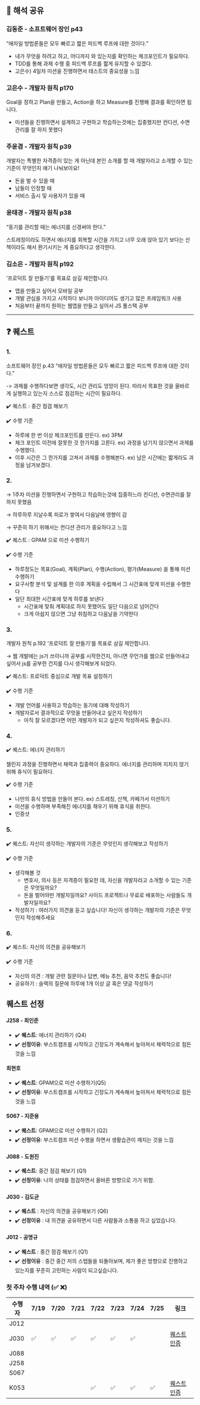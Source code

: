 ## 📖 해석 공유

### 김동준 - 소프트웨어 장인 p43

“애자일 방법론들은 모두 빠르고 짧은 피드백 루프에 대한 것이다.”

- 내가 무엇을 하려고 하고, 어디까지 와 있는지를 확인하는 체크포인트가 필요하다.
- TDD를 통해 과제 수행 중 피드백 루프를 짧게 유지할 수 있겠다.
- 고은수) 4일차 미션을 진행하면서 테스트의 중요성을 느낌

### 고은수 - 개발자 원칙 p170

Goal을 정하고 Plan을 만들고, Action을 하고 Measure를 진행해 결과를 확인하면 됩니다.

- 미션들을 진행하면서 설계하고 구현하고 학습하는것에는 집중했지만 컨디션, 수면 관리를 잘 하지 못했다

### 주윤겸 - 개발자 원칙 p39

개발자는 특별한 자격증이 있는 게 아닌데 본인 소개를 할 때 개발자라고 소개할 수 있는 기준이 무엇인지 얘기 나눠보아요!

- 돈을 벌 수 있을 때
- 남들이 인정할 때
- 서비스 출시 및 사용자가 있을 때

### 윤태경 - 개발자 원칙 p38

“동기를 관리할 때는 에너지를 신경써야 한다.” 

스트레칭이라도 하면서 에너지를 회복할 시간을 가지고 너무 오래 앉아 있기 보다는 산책이라도 해서 환기시키는 게 중요하다고 생각한다.

### 김소은 - 개발자 원칙 p192

‘프로덕트 잘 만들기’를 목표로 삼길 제안합니다. 

- 앱을 만들고 싶어서 모바일 공부
- 개발 관심을 가지고 시작하다 보니까 아이디어도 생기고 많은 프레임워크 사용
- 처음부터 끝까지 원하는 웹앱을 만들고 싶어서 JS 풀스택 공부

---

## ❓ 퀘스트

### 1.

소프트웨어 장인 p.43 “애자일 방법론들은 모두 빠르고 짧은 피드백 루프에 대한 것이다.”

-> 과제를 수행하다보면 생각도, 시간 관리도 엉망이 된다. 따라서 목표한 것을 올바르게 실행하고 있는지 스스로 점검하는 시간이 필요하다.

✔️ 퀘스트 : 중간 점검 해보기

✔️ 수행 기준

- 하루에 한 번 이상 체크포인트를 만든다. ex) 3PM
- 체크 포인트 이전에 잘못한 것 한가지를 고른다. ex) 과정을 남기지 않으면서 과제를 수행했다.
- 이후 시간은 그 한가지를 고쳐서 과제를 수행해본다. ex) 남은 시간에는 짧게라도 과정을 남겨보겠다.

### 2.

→ 1주차 미션을 진행하면서 구현하고 학습하는것에 집중하느라 컨디션, 수면관리를 잘 하지 못했음

→ 하루하루 지날수록 피로가 쌓여서 다음날에 영향이 감 

→ 꾸준히 하기 위해서는 컨디션 관리가 중요하다고 느낌

✔️ 퀘스트 : GPAM 으로 미션 수행하기

✔️ 수행 기준

- 하루정도는 목표(Goal), 계획(Plan), 수행(Action), 평가(Measure) 을 통해 미션 수행하기
- 요구사항 분석 및 설계를 한 이후 계획을 수립해서 그 시간표에 맞게 미션을 수행한다
- 일단 최대한 시간표에 맞게 하루를 보낸다
    - 시간표에 맞춰 계획대로 하지 못했어도 일단 다음으로 넘어간다
    - 크게 아쉽지 않으면 그냥 취침하고 다음날을 기약한다

### 3.

개발자 원칙 p.192 ‘프로덕트 잘 만들기’를 목표로 삼길 제안합니다. 

→ 웹 개발에는 js가 쓰이니까 공부를 시작한건지, 아니면 무언가를 웹으로 만들어내고 싶어서 js를 공부한 건지를 다시 생각해보게 되었다.

✔️ 퀘스트: 프로덕트 중심으로 개발 목표 설정하기

✔️ 수행 기준

- 개발 언어를 사용하고 학습하는 동기에 대해 작성하기
- 개발자로서 결과적으로 무엇을 만들어내고 싶은지 작성하기
    - 아직 잘 모르겠다면 어떤 개발자가 되고 싶은지 작성하셔도 좋습니다.

### 4.

✔️ 퀘스트: 에너지 관리하기

챌린지 과정을 진행하면서 체력과 집중력이 중요하다. 에너지를 관리하며 지치지 않기 위해 휴식이 필요하다.

✔️ 수행 기준

- 나만의 휴식 방법을 만들어 본다. ex) 스트레칭, 산책, 카페가서 미션하기
- 미션을 수행하며 부족해진 에너지를 채우기 위해 휴식을 취한다.
- 인증샷

### 5.

✔️ 퀘스트: 자신이 생각하는 개발자의 기준은 무엇인지 생각해보고 작성하기

✔️ 수행 기준

- 생각해볼 것
    - 변호사, 의사 등은 자격증이 필요한 데, 자신을 개발자라고 소개할 수 있는 기준은 무엇일까요?
    - 돈을 벌어야만 개발자일까요? 사이드 프로젝트나 무료로 배포하는 사람들도 개발자일까요?
- 작성하기 : 여러가지 의견을 듣고 싶습니다! 자신이 생각하는 개발자의 기준은 무엇인지 작성해주세요

### 6.

✔️ 퀘스트: 자신의 의견을 공유해보기 

✔️ 수행 기준

- 자신의 의견 : 개발 관련 질문이나 답변, 메뉴 추천, 음악 추천도 좋습니다!
- 공유하기 : 슬랙의 질문에 하루에 1개 이상 글 혹은 댓글 작성하기


## 퀘스트 선정
#### J258 - 최인준
- ✔️ **퀘스트**: 에너지 관리하기 (Q4)
- ✔️ **선정이유**: 부스트캠프를 시작하고 긴장도가 계속해서 높아져서 체력적으로 힘든것을 느낌


#### 최현호
- ✔️ **퀘스트**: GPAM으로 미션 수행하기(Q5)
- ✔️ **선정이유**: 부스트캠프를 시작하고 긴장도가 계속해서 높아져서 체력적으로 힘든것을 느낌


#### S067 - 지준용
- ✔️ **퀘스트**: GPAM으로 미션 수행하기 (Q2)
- ✔️ **선정이유**: 부스트캠프 미션 수행을 하면서 생활습관이 깨지는 것을 느낌

#### J088 - 도원진
- ✔️ **퀘스트**: 중간 점검 해보기 (Q1)
- ✔️ **선정이유**: 나의 상태를 점검하면서 올바른 방향으로 가기 위함.


#### J030 - 김도균
- ✔️ **퀘스트** : 자신의 의견을 공유해보기 (Q6)
- ✔️ **선정이유** : 내 의견을 공유하면서 다른 사람들과 소통을 하고 싶었습니다.

#### J012 - 공명규
- ✔️ **퀘스트** : 중간 점검 해보기 (Q1)
- ✔️ **선정이유** : 중간 중간 저의 스텝들을 되돌아보며, 제가 좋은 방향으로 진행하고 있는지를 꾸준히 고민하는 사람이 되고싶습니다.


### 첫 주차 수행 내역 (✅ ❌)
| 수행자  | 7/19 | 7/20 | 7/21 | 7/22 | 7/23 | 7/24 | 7/25 | 링크 |
|------| --- | --- | --- | --- | --- | --- | --- | --- |
| J012 |  |  |  |  |  |  |  |  |
| J030 |✅|✅|✅|✅|✅|✅|  | [퀘스트 인증](https://ritzy-moss-d30.notion.site/1bf94f4f32694c03bb1bf9c6f00c02aa?pvs=4) |
| J088 |  |  |  |  |  |  |  |  |
| J258 |  |  |  |  |  |  |  |  |
| S067 |  |  |  |  |  |  |  |  |
| K053 |  |  |  |✅|✅|✅|✅| [퀘스트 인증](https://giddy-debt-b01.notion.site/3345950fbf0e419982d80b44bad33175?pvs=4) |
